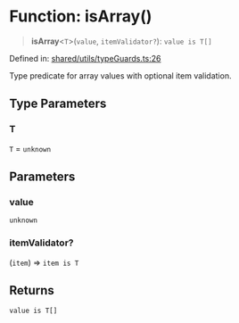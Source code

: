 # Function: isArray()

> **isArray**\<`T`\>(`value`, `itemValidator?`): `value is T[]`

Defined in: [shared/utils/typeGuards.ts:26](https://github.com/Nick2bad4u/Uptime-Watcher/blob/3cce0c3b352c8390536ca3c7399ece50a05faf18/shared/utils/typeGuards.ts#L26)

Type predicate for array values with optional item validation.

## Type Parameters

### T

`T` = `unknown`

## Parameters

### value

`unknown`

### itemValidator?

(`item`) => `item is T`

## Returns

`value is T[]`
